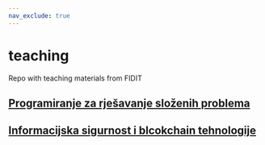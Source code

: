 ```yaml
---
nav_exclude: true
---
```


# teaching
Repo with teaching materials from FIDIT

## [Programiranje za rješavanje složenih problema](./prsp/start-prsp)

## [Informacijska sigurnost i blcokchain tehnologije](./siks2/start-siks2)
